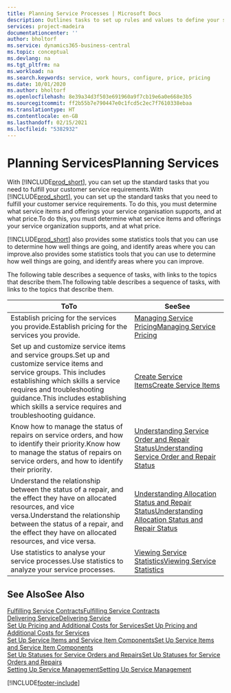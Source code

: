 ```yaml
---
title: Planning Service Processes | Microsoft Docs
description: Outlines tasks to set up rules and values to define your service policies and processes.
services: project-madeira
documentationcenter: ''
author: bholtorf
ms.service: dynamics365-business-central
ms.topic: conceptual
ms.devlang: na
ms.tgt_pltfrm: na
ms.workload: na
ms.search.keywords: service, work hours, configure, price, pricing
ms.date: 10/01/2020
ms.author: bholtorf
ms.openlocfilehash: 8e39a34d3f503e691960a9f7cb19e6a0e668e3b5
ms.sourcegitcommit: ff2b55b7e790447e0c1fcd5c2ec7f7610338ebaa
ms.translationtype: HT
ms.contentlocale: en-GB
ms.lasthandoff: 02/15/2021
ms.locfileid: "5382932"
---
```

# <a name="planning-services"></a><span data-ttu-id="61037-103">Planning Services</span><span class="sxs-lookup"><span data-stu-id="61037-103">Planning Services</span></span>
<span data-ttu-id="61037-104">With [!INCLUDE[prod_short](includes/prod_short.md)], you can set up the standard tasks that you need to fulfill your customer service requirements.</span><span class="sxs-lookup"><span data-stu-id="61037-104">With [!INCLUDE[prod_short](includes/prod_short.md)], you can set up the standard tasks that you need to fulfill your customer service requirements.</span></span> <span data-ttu-id="61037-105">To do this, you must determine what service items and offerings your service organisation supports, and at what price.</span><span class="sxs-lookup"><span data-stu-id="61037-105">To do this, you must determine what service items and offerings your service organization supports, and at what price.</span></span>   

[!INCLUDE[prod_short](includes/prod_short.md)] <span data-ttu-id="61037-106">also provides some statistics tools that you can use to determine how well things are going, and identify areas where you can improve.</span><span class="sxs-lookup"><span data-stu-id="61037-106">also provides some statistics tools that you can use to determine how well things are going, and identify areas where you can improve.</span></span>
  
<span data-ttu-id="61037-107">The following table describes a sequence of tasks, with links to the topics that describe them.</span><span class="sxs-lookup"><span data-stu-id="61037-107">The following table describes a sequence of tasks, with links to the topics that describe them.</span></span>   
  
|<span data-ttu-id="61037-108">**To**</span><span class="sxs-lookup"><span data-stu-id="61037-108">**To**</span></span>|<span data-ttu-id="61037-109">**See**</span><span class="sxs-lookup"><span data-stu-id="61037-109">**See**</span></span>|  
|------------|-------------|  
|<span data-ttu-id="61037-110">Establish pricing for the services you provide.</span><span class="sxs-lookup"><span data-stu-id="61037-110">Establish pricing for the services you provide.</span></span>|[<span data-ttu-id="61037-111">Managing Service Pricing</span><span class="sxs-lookup"><span data-stu-id="61037-111">Managing Service Pricing</span></span>](service-service-price-management.md)|
|<span data-ttu-id="61037-112">Set up and customize service items and service groups.</span><span class="sxs-lookup"><span data-stu-id="61037-112">Set up and customize service items and service groups.</span></span> <span data-ttu-id="61037-113">This includes establishing which skills a service requires and troubleshooting guidance.</span><span class="sxs-lookup"><span data-stu-id="61037-113">This includes establishing which skills a service requires and troubleshooting guidance.</span></span>| [<span data-ttu-id="61037-114">Create Service Items</span><span class="sxs-lookup"><span data-stu-id="61037-114">Create Service Items</span></span>](service-how-to-create-service-items.md)|  
|<span data-ttu-id="61037-115">Know how to manage the status of repairs on service orders, and how to identify their priority.</span><span class="sxs-lookup"><span data-stu-id="61037-115">Know how to manage the status of repairs on service orders, and how to identify their priority.</span></span>|[<span data-ttu-id="61037-116">Understanding Service Order and Repair Status</span><span class="sxs-lookup"><span data-stu-id="61037-116">Understanding Service Order and Repair Status</span></span>](service-service-order-status-and-repair-status.md)|  
|<span data-ttu-id="61037-117">Understand the relationship between the status of a repair, and the effect they have on allocated resources, and vice versa.</span><span class="sxs-lookup"><span data-stu-id="61037-117">Understand the relationship between the status of a repair, and the effect they have on allocated resources, and vice versa.</span></span>|[<span data-ttu-id="61037-118">Understanding Allocation Status and Repair Status</span><span class="sxs-lookup"><span data-stu-id="61037-118">Understanding Allocation Status and Repair Status</span></span>](service-allocation-status-and-repair-status.md)|  
|<span data-ttu-id="61037-119">Use statistics to analyse your service processes.</span><span class="sxs-lookup"><span data-stu-id="61037-119">Use statistics to analyze your service processes.</span></span> | [<span data-ttu-id="61037-120">Viewing Service Statistics</span><span class="sxs-lookup"><span data-stu-id="61037-120">Viewing Service Statistics</span></span>](service-service-statistics.md) |

## <a name="see-also"></a><span data-ttu-id="61037-121">See Also</span><span class="sxs-lookup"><span data-stu-id="61037-121">See Also</span></span>
[<span data-ttu-id="61037-122">Fulfilling Service Contracts</span><span class="sxs-lookup"><span data-stu-id="61037-122">Fulfilling Service Contracts</span></span>](service-fulfill-service-contracts.md)  
[<span data-ttu-id="61037-123">Delivering Service</span><span class="sxs-lookup"><span data-stu-id="61037-123">Delivering Service</span></span>](service-deliver-service.md)  
[<span data-ttu-id="61037-124">Set Up Pricing and Additional Costs for Services</span><span class="sxs-lookup"><span data-stu-id="61037-124">Set Up Pricing and Additional Costs for Services</span></span>](service-how-setup-service-costs-pricing.md)  
[<span data-ttu-id="61037-125">Set Up Service Items and Service Item Components</span><span class="sxs-lookup"><span data-stu-id="61037-125">Set Up Service Items and Service Item Components</span></span>](service-how-setup-service-items.md)  
[<span data-ttu-id="61037-126">Set Up Statuses for Service Orders and Repairs</span><span class="sxs-lookup"><span data-stu-id="61037-126">Set Up Statuses for Service Orders and Repairs</span></span>](service-order-repair-status.md)  
[<span data-ttu-id="61037-127">Setting Up Service Management</span><span class="sxs-lookup"><span data-stu-id="61037-127">Setting Up Service Management</span></span>](service-setup-service.md)  


[!INCLUDE[footer-include](includes/footer-banner.md)]